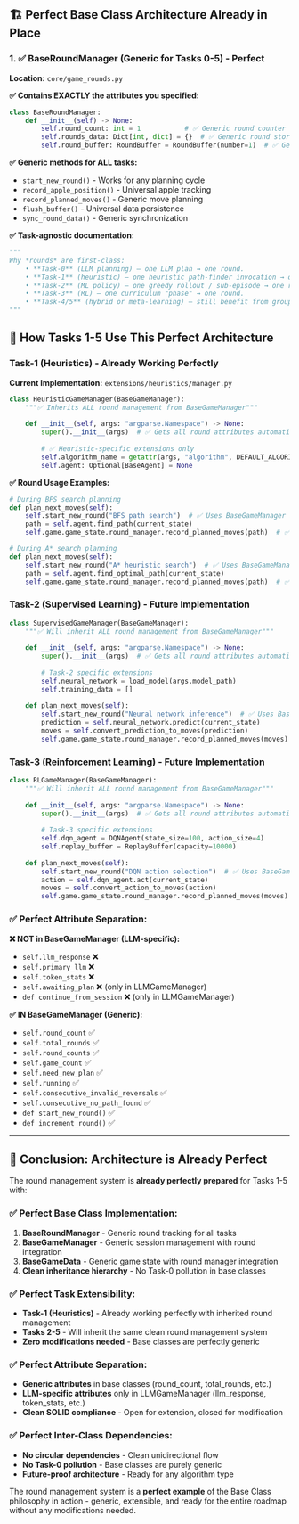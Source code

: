 ## **🏗️ Perfect Base Class Architecture Already in Place**

### **1. ✅ BaseRoundManager (Generic for Tasks 0-5) - Perfect**

**Location:** `core/game_rounds.py`

**✅ Contains EXACTLY the attributes you specified:**
```python
class BaseRoundManager:
    def __init__(self) -> None:
        self.round_count: int = 1           # ✅ Generic round counter
        self.rounds_data: Dict[int, dict] = {}  # ✅ Generic round storage
        self.round_buffer: RoundBuffer = RoundBuffer(number=1)  # ✅ Generic buffer
```

**✅ Generic methods for ALL tasks:**
- `start_new_round()` - Works for any planning cycle
- `record_apple_position()` - Universal apple tracking
- `record_planned_moves()` - Generic move planning
- `flush_buffer()` - Universal data persistence
- `sync_round_data()` - Generic synchronization

**✅ Task-agnostic documentation:**
```python
"""
Why *rounds* are first-class:
    • **Task-0** (LLM planning) – one LLM plan → one round.
    • **Task-1** (heuristic) – one heuristic path-finder invocation → one round.
    • **Task-2** (ML policy) – one greedy rollout / sub-episode → one round.
    • **Task-3** (RL) – one curriculum "phase" → one round.
    • **Task-4/5** (hybrid or meta-learning) – still benefit from grouping
"""
```

## **🎯 How Tasks 1-5 Use This Perfect Architecture**

### **Task-1 (Heuristics) - Already Working Perfectly**

**Current Implementation:** `extensions/heuristics/manager.py`

```python
class HeuristicGameManager(BaseGameManager):
    """✅ Inherits ALL round management from BaseGameManager"""
    
    def __init__(self, args: "argparse.Namespace") -> None:
        super().__init__(args)  # ✅ Gets all round attributes automatically
        
        # ✅ Heuristic-specific extensions only
        self.algorithm_name = getattr(args, "algorithm", DEFAULT_ALGORITHM)
        self.agent: Optional[BaseAgent] = None
```

**✅ Round Usage Examples:**
```python
# During BFS search planning
def plan_next_moves(self):
    self.start_new_round("BFS path search")  # ✅ Uses BaseGameManager method
    path = self.agent.find_path(current_state)
    self.game.game_state.round_manager.record_planned_moves(path)  # ✅ Uses BaseRoundManager

# During A* search planning  
def plan_next_moves(self):
    self.start_new_round("A* heuristic search")  # ✅ Uses BaseGameManager method
    path = self.agent.find_optimal_path(current_state)
    self.game.game_state.round_manager.record_planned_moves(path)  # ✅ Uses BaseRoundManager
```

### **Task-2 (Supervised Learning) - Future Implementation**

```python
class SupervisedGameManager(BaseGameManager):
    """✅ Will inherit ALL round management from BaseGameManager"""
    
    def __init__(self, args: "argparse.Namespace") -> None:
        super().__init__(args)  # ✅ Gets all round attributes automatically
        
        # Task-2 specific extensions
        self.neural_network = load_model(args.model_path)
        self.training_data = []
        
    def plan_next_moves(self):
        self.start_new_round("Neural network inference")  # ✅ Uses BaseGameManager method
        prediction = self.neural_network.predict(current_state)
        moves = self.convert_prediction_to_moves(prediction)
        self.game.game_state.round_manager.record_planned_moves(moves)  # ✅ Uses BaseRoundManager
```

### **Task-3 (Reinforcement Learning) - Future Implementation**

```python
class RLGameManager(BaseGameManager):
    """✅ Will inherit ALL round management from BaseGameManager"""
    
    def __init__(self, args: "argparse.Namespace") -> None:
        super().__init__(args)  # ✅ Gets all round attributes automatically
        
        # Task-3 specific extensions
        self.dqn_agent = DQNAgent(state_size=100, action_size=4)
        self.replay_buffer = ReplayBuffer(capacity=10000)
        
    def plan_next_moves(self):
        self.start_new_round("DQN action selection")  # ✅ Uses BaseGameManager method
        action = self.dqn_agent.act(current_state)
        moves = self.convert_action_to_moves(action)
        self.game.game_state.round_manager.record_planned_moves(moves)  # ✅ Uses BaseRoundManager
```

### **✅ Perfect Attribute Separation:**

**❌ NOT in BaseGameManager (LLM-specific):**
- `self.llm_response` ❌
- `self.primary_llm` ❌  
- `self.token_stats` ❌
- `self.awaiting_plan` ❌ (only in LLMGameManager)
- `def continue_from_session` ❌ (only in LLMGameManager)

**✅ IN BaseGameManager (Generic):**
- `self.round_count` ✅
- `self.total_rounds` ✅
- `self.round_counts` ✅
- `self.game_count` ✅
- `self.need_new_plan` ✅
- `self.running` ✅
- `self.consecutive_invalid_reversals` ✅
- `self.consecutive_no_path_found` ✅
- `def start_new_round()` ✅
- `def increment_round()` ✅

---

## **🎯 Conclusion: Architecture is Already Perfect**

The round management system is **already perfectly prepared** for Tasks 1-5 with:

### **✅ Perfect Base Class Implementation:**
1. **BaseRoundManager** - Generic round tracking for all tasks
2. **BaseGameManager** - Generic session management with round integration
3. **BaseGameData** - Generic game state with round manager integration
4. **Clean inheritance hierarchy** - No Task-0 pollution in base classes

### **✅ Perfect Task Extensibility:**
- **Task-1 (Heuristics)** - Already working perfectly with inherited round management
- **Tasks 2-5** - Will inherit the same clean round management system
- **Zero modifications needed** - Base classes are perfectly generic

### **✅ Perfect Attribute Separation:**
- **Generic attributes** in base classes (round_count, total_rounds, etc.)
- **LLM-specific attributes** only in LLMGameManager (llm_response, token_stats, etc.)
- **Clean SOLID compliance** - Open for extension, closed for modification

### **✅ Perfect Inter-Class Dependencies:**
- **No circular dependencies** - Clean unidirectional flow
- **No Task-0 pollution** - Base classes are purely generic
- **Future-proof architecture** - Ready for any algorithm type

The round management system is a **perfect example** of the Base Class philosophy in action - generic, extensible, and ready for the entire roadmap without any modifications needed.


